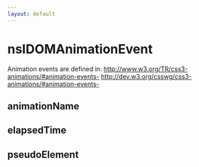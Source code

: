 ```yaml
---
layout: default
---
```


# nsIDOMAnimationEvent #

Animation events are defined in:
http://www.w3.org/TR/css3-animations/#animation-events-
http://dev.w3.org/csswg/css3-animations/#animation-events-


## animationName ##

## elapsedTime ##

## pseudoElement ##
